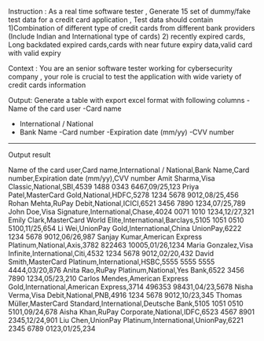 Instruction :
As a real time software tester , Generate 15 set of dummy/fake test data for a credit card application , 
Test data should contain 
 1)Combination of different type of credit cards from different bank providers (Include Indian and International type of cards)
 2) recently expired cards, Long backdated expired cards,cards with near future expiry data,valid card with valid expiry

Context : 
You are an senior software tester working for cybersecurity company , your role is crucial to test the application with wide variety of credit cards information 

Output:
Generate a table with export excel format with following columns
-Name of the card user
-Card name 
- International / National
- Bank Name
-Card number
-Expiration date (mm/yy)
-CVV number
-----------------------------------------------

Output result

Name of the card user,Card name,International / National,Bank Name,Card number,Expiration date (mm/yy),CVV number
Amit Sharma,Visa Classic,National,SBI,4539 1488 0343 6467,09/25,123
Priya Patel,MasterCard Gold,National,HDFC,5278 1234 5678 9012,08/25,456
Rohan Mehta,RuPay Debit,National,ICICI,6521 3456 7890 1234,07/25,789
John Doe,Visa Signature,International,Chase,4024 0071 1010 1234,12/27,321
Emily Clark,MasterCard World Elite,International,Barclays,5105 1051 0510 5100,11/25,654
Li Wei,UnionPay Gold,International,China UnionPay,6222 1234 5678 9012,06/26,987
Sanjay Kumar,American Express Platinum,National,Axis,3782 822463 10005,01/26,1234
Maria Gonzalez,Visa Infinite,International,Citi,4532 1234 5678 9012,02/20,432
David Smith,MasterCard Platinum,International,HSBC,5555 5555 5555 4444,03/20,876
Anita Rao,RuPay Platinum,National,Yes Bank,6522 3456 7890 1234,05/23,210
Carlos Mendes,American Express Gold,International,American Express,3714 496353 98431,04/23,5678
Nisha Verma,Visa Debit,National,PNB,4916 1234 5678 9012,10/23,345
Thomas Müller,MasterCard Standard,International,Deutsche Bank,5105 1051 0510 5101,09/24,678
Aisha Khan,RuPay Corporate,National,IDFC,6523 4567 8901 2345,12/24,901
Liu Chen,UnionPay Platinum,International,UnionPay,6221 2345 6789 0123,01/25,234

